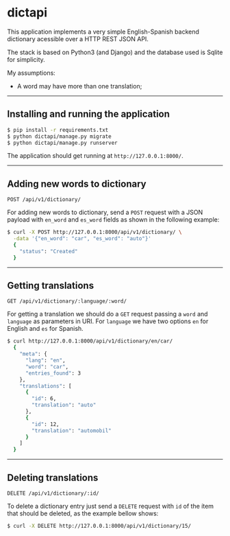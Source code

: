 # dictapi

This application implements a very simple English-Spanish backend dictionary acessible over a HTTP REST JSON API.

The stack is based on Python3 (and Django) and the database used is Sqlite for simplicity.

My assumptions:
 * A word may have more than one translation;

----

## Installing and running the application


```sh
$ pip install -r requirements.txt
$ python dictapi/manage.py migrate
$ python dictapi/manage.py runserver
```

The application should get running at `http://127.0.0.1:8000/`.

----

## Adding new words to dictionary

`POST /api/v1/dictionary/`

For adding new words to dictionary, send a `POST` request with a JSON payload with `en_word` and `es_word` fields as shown in the following example:

```sh
$ curl -X POST http://127.0.0.1:8000/api/v1/dictionary/ \
  -data '{"en_word": "car", "es_word": "auto"}'
  {
    "status": "Created"
  }
```

----

## Getting translations

`GET /api/v1/dictionary/:language/:word/`

For getting a translation we should do a `GET` request passing a `word` and `language` as parameters in URI. For `language` we have two options `en` for English and `es` for Spanish.

```sh
$ curl http://127.0.0.1:8000/api/v1/dictionary/en/car/
  {
    "meta": {
      "lang": "en",
      "word": "car",
      "entries_found": 3
    },
    "translations": [
      {
        "id": 6,
        "translation": "auto"
      },
      {
        "id": 12,
        "translation": "automobil"
      }
    ]
  }
```

----

## Deleting translations

`DELETE /api/v1/dictionary/:id/`

To delete a dictionary entry just send a `DELETE` request with `id` of the ítem that should be deleted, as the example bellow shows:

```sh
$ curl -X DELETE http://127.0.0.1:8000/api/v1/dictionary/15/
```
